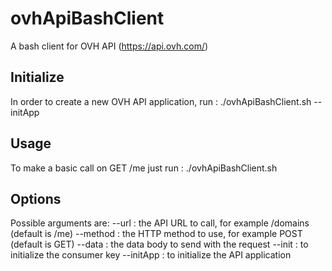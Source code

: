 ovhApiBashClient
================

A bash client for OVH API (https://api.ovh.com/)

Initialize
----------

In order to create a new OVH API application, run :
    ./ovhApiBashClient.sh --initApp
    

Usage
-----

To make a basic call on GET /me just run :
    ./ovhApiBashClient.sh

Options
-------

Possible arguments are:
    --url <url>         : the API URL to call, for example /domains (default is /me)
    --method <method>   : the HTTP method to use, for example POST (default is GET)
    --data <JSON data>  : the data body to send with the request
    --init              : to initialize the consumer key
    --initApp           : to initialize the API application

